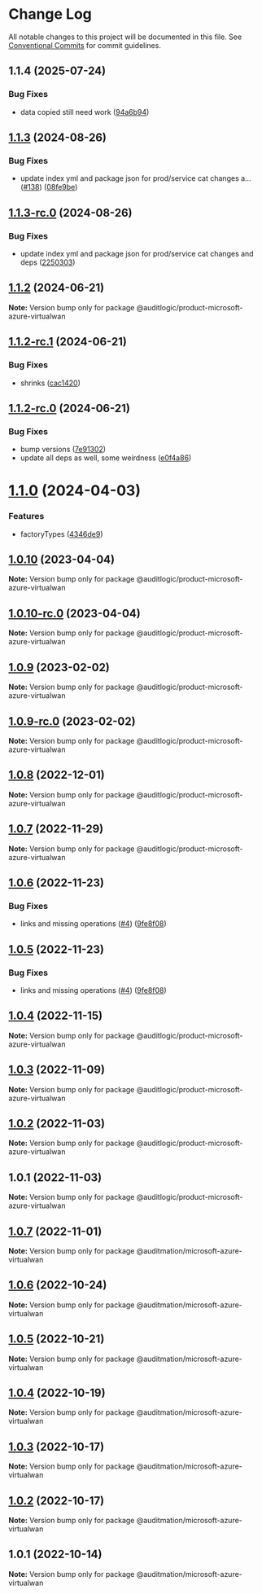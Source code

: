 # Change Log

All notable changes to this project will be documented in this file.
See [Conventional Commits](https://conventionalcommits.org) for commit guidelines.

## 1.1.4 (2025-07-24)


### Bug Fixes

* data copied still need work ([94a6b94](https://github.com/zerobias-org/product/commit/94a6b942fb0516367548599d739529536132755a))





## [1.1.3](https://github.com/auditlogic/product/compare/@auditlogic/product-microsoft-azure-virtualwan@1.1.2...@auditlogic/product-microsoft-azure-virtualwan@1.1.3) (2024-08-26)


### Bug Fixes

* update index yml and package json for prod/service cat changes a… ([#138](https://github.com/auditlogic/product/issues/138)) ([08fe9be](https://github.com/auditlogic/product/commit/08fe9beb1c8457462a19bc69caa02e6212d97e1a))





## [1.1.3-rc.0](https://github.com/auditlogic/product/compare/@auditlogic/product-microsoft-azure-virtualwan@1.1.2...@auditlogic/product-microsoft-azure-virtualwan@1.1.3-rc.0) (2024-08-26)


### Bug Fixes

* update index yml and package json for prod/service cat changes and deps ([2250303](https://github.com/auditlogic/product/commit/225030363a363608240135b7ebed386b28f01e4b))





## [1.1.2](https://github.com/auditlogic/product/compare/@auditlogic/product-microsoft-azure-virtualwan@1.1.2-rc.1...@auditlogic/product-microsoft-azure-virtualwan@1.1.2) (2024-06-21)

**Note:** Version bump only for package @auditlogic/product-microsoft-azure-virtualwan





## [1.1.2-rc.1](https://github.com/auditlogic/product/compare/@auditlogic/product-microsoft-azure-virtualwan@1.1.2-rc.0...@auditlogic/product-microsoft-azure-virtualwan@1.1.2-rc.1) (2024-06-21)


### Bug Fixes

* shrinks ([cac1420](https://github.com/auditlogic/product/commit/cac14200fefcd8183ab69fe89a47bd3f70f563e9))





## [1.1.2-rc.0](https://github.com/auditlogic/product/compare/@auditlogic/product-microsoft-azure-virtualwan@1.1.0...@auditlogic/product-microsoft-azure-virtualwan@1.1.2-rc.0) (2024-06-21)


### Bug Fixes

* bump versions ([7e91302](https://github.com/auditlogic/product/commit/7e913023b8b312150ed7762c32fbbe616be71de5))
* update all deps as well, some weirdness ([e0f4a86](https://github.com/auditlogic/product/commit/e0f4a864714e2d3de6bbf3da014d5312fe53be2f))





# [1.1.0](https://github.com/auditlogic/product/compare/@auditlogic/product-microsoft-azure-virtualwan@1.0.10...@auditlogic/product-microsoft-azure-virtualwan@1.1.0) (2024-04-03)


### Features

* factoryTypes ([4346de9](https://github.com/auditlogic/product/commit/4346de92693aee892fccf725338ffc7b80ab182b))





## [1.0.10](https://github.com/auditlogic/product/compare/@auditlogic/product-microsoft-azure-virtualwan@1.0.9...@auditlogic/product-microsoft-azure-virtualwan@1.0.10) (2023-04-04)

**Note:** Version bump only for package @auditlogic/product-microsoft-azure-virtualwan





## [1.0.10-rc.0](https://github.com/auditlogic/product/compare/@auditlogic/product-microsoft-azure-virtualwan@1.0.9...@auditlogic/product-microsoft-azure-virtualwan@1.0.10-rc.0) (2023-04-04)

**Note:** Version bump only for package @auditlogic/product-microsoft-azure-virtualwan





## [1.0.9](https://github.com/auditlogic/product/compare/@auditlogic/product-microsoft-azure-virtualwan@1.0.8...@auditlogic/product-microsoft-azure-virtualwan@1.0.9) (2023-02-02)

**Note:** Version bump only for package @auditlogic/product-microsoft-azure-virtualwan





## [1.0.9-rc.0](https://github.com/auditlogic/product/compare/@auditlogic/product-microsoft-azure-virtualwan@1.0.8...@auditlogic/product-microsoft-azure-virtualwan@1.0.9-rc.0) (2023-02-02)

**Note:** Version bump only for package @auditlogic/product-microsoft-azure-virtualwan





## [1.0.8](https://github.com/auditlogic/product/compare/@auditlogic/product-microsoft-azure-virtualwan@1.0.7...@auditlogic/product-microsoft-azure-virtualwan@1.0.8) (2022-12-01)

**Note:** Version bump only for package @auditlogic/product-microsoft-azure-virtualwan





## [1.0.7](https://github.com/auditlogic/product/compare/@auditlogic/product-microsoft-azure-virtualwan@1.0.6...@auditlogic/product-microsoft-azure-virtualwan@1.0.7) (2022-11-29)

**Note:** Version bump only for package @auditlogic/product-microsoft-azure-virtualwan





## [1.0.6](https://github.com/auditlogic/product/compare/@auditlogic/product-microsoft-azure-virtualwan@1.0.4...@auditlogic/product-microsoft-azure-virtualwan@1.0.6) (2022-11-23)


### Bug Fixes

* links and missing operations ([#4](https://github.com/auditlogic/product/issues/4)) ([9fe8f08](https://github.com/auditlogic/product/commit/9fe8f08fe7c57fdb79f991ac35bd6ac2e7dcad38))





## [1.0.5](https://github.com/auditlogic/product/compare/@auditlogic/product-microsoft-azure-virtualwan@1.0.4...@auditlogic/product-microsoft-azure-virtualwan@1.0.5) (2022-11-23)


### Bug Fixes

* links and missing operations ([#4](https://github.com/auditlogic/product/issues/4)) ([9fe8f08](https://github.com/auditlogic/product/commit/9fe8f08fe7c57fdb79f991ac35bd6ac2e7dcad38))





## [1.0.4](https://github.com/auditlogic/product/compare/@auditlogic/product-microsoft-azure-virtualwan@1.0.3...@auditlogic/product-microsoft-azure-virtualwan@1.0.4) (2022-11-15)

**Note:** Version bump only for package @auditlogic/product-microsoft-azure-virtualwan





## [1.0.3](https://github.com/auditlogic/product/compare/@auditlogic/product-microsoft-azure-virtualwan@1.0.2...@auditlogic/product-microsoft-azure-virtualwan@1.0.3) (2022-11-09)

**Note:** Version bump only for package @auditlogic/product-microsoft-azure-virtualwan





## [1.0.2](https://github.com/auditlogic/product/compare/@auditlogic/product-microsoft-azure-virtualwan@1.0.1...@auditlogic/product-microsoft-azure-virtualwan@1.0.2) (2022-11-03)

**Note:** Version bump only for package @auditlogic/product-microsoft-azure-virtualwan





## 1.0.1 (2022-11-03)

**Note:** Version bump only for package @auditlogic/product-microsoft-azure-virtualwan





## [1.0.7](https://github.com/auditmation/store-content/compare/@auditmation/microsoft-azure-virtualwan@1.0.6...@auditmation/microsoft-azure-virtualwan@1.0.7) (2022-11-01)

**Note:** Version bump only for package @auditmation/microsoft-azure-virtualwan





## [1.0.6](https://github.com/auditmation/store-content/compare/@auditmation/microsoft-azure-virtualwan@1.0.5...@auditmation/microsoft-azure-virtualwan@1.0.6) (2022-10-24)

**Note:** Version bump only for package @auditmation/microsoft-azure-virtualwan





## [1.0.5](https://github.com/auditmation/store-content/compare/@auditmation/microsoft-azure-virtualwan@1.0.4...@auditmation/microsoft-azure-virtualwan@1.0.5) (2022-10-21)

**Note:** Version bump only for package @auditmation/microsoft-azure-virtualwan





## [1.0.4](https://github.com/auditmation/store-content/compare/@auditmation/microsoft-azure-virtualwan@1.0.3...@auditmation/microsoft-azure-virtualwan@1.0.4) (2022-10-19)

**Note:** Version bump only for package @auditmation/microsoft-azure-virtualwan





## [1.0.3](https://github.com/auditmation/store-content/compare/@auditmation/microsoft-azure-virtualwan@1.0.2...@auditmation/microsoft-azure-virtualwan@1.0.3) (2022-10-17)

**Note:** Version bump only for package @auditmation/microsoft-azure-virtualwan





## [1.0.2](https://github.com/auditmation/store-content/compare/@auditmation/microsoft-azure-virtualwan@1.0.1...@auditmation/microsoft-azure-virtualwan@1.0.2) (2022-10-17)

**Note:** Version bump only for package @auditmation/microsoft-azure-virtualwan





## 1.0.1 (2022-10-14)

**Note:** Version bump only for package @auditmation/microsoft-azure-virtualwan
